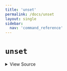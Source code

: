 ```yaml
---
title: 'unset'
permalink: /docs/unset
layout: single
sidebar:
  nav: 'command_reference'
---
```


# `unset`



<details>
  <summary>View Source</summary>

{% highlight sh %}

!fn --shellpen-private writeDSL writeln "unset $*"
{% endhighlight %}

</details>








